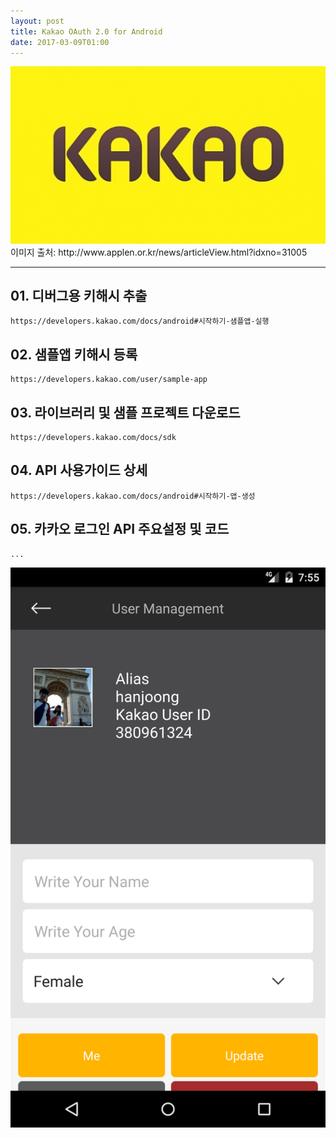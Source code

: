 ```yaml
---
layout: post
title: Kakao OAuth 2.0 for Android
date: 2017-03-09T01:00
---
```


<img class="fit image" src="/images/post/oauth_kakao01.jpg">
이미지 출처: http://www.applen.or.kr/news/articleView.html?idxno=31005

---


## 01. 디버그용 키해시 추출

```
https://developers.kakao.com/docs/android#시작하기-샘플앱-실행
```

## 02. 샘플앱  키해시 등록

```
https://developers.kakao.com/user/sample-app
```

## 03. 라이브러리 및 샘플 프로젝트 다운로드

```
https://developers.kakao.com/docs/sdk
```
 
## 04. API 사용가이드 상세

```
https://developers.kakao.com/docs/android#시작하기-앱-생성
```

## 05. 카카오 로그인 API 주요설정 및 코드

```
...
```
<img class="fit image" src="/images/post/oauth_kakao02.png">